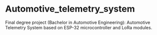 # Automotive_telemetry_system
Final degree project (Bachelor in Automotive Engineering): Automotive Telemetry System based on ESP-32 microcontroller and LoRa modules.
